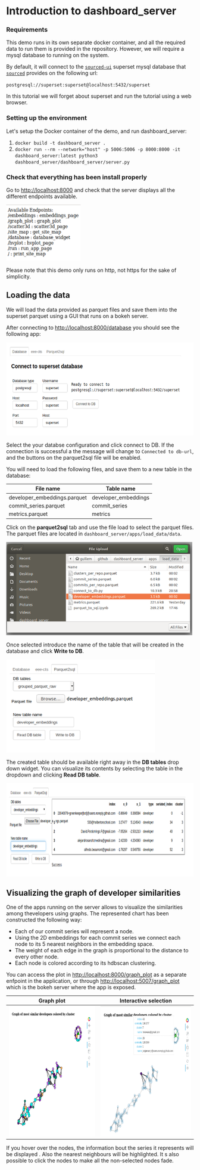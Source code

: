 # Introduction to dashboard_server

### Requirements

This demo runs in its own separate docker container, and all the required data to run them is provided
in the repository. However, we will require a mysql database to running on the system.

By default, it will connect to the [`sourced-ui`](https://github.com/src-d/sourced-ui) superset mysql database that [`sourced`](https://sourced.tech/get-started/) provides on the following url:

`postgresql://superset:superset@localhost:5432/superset`

In this tutorial we will forget about superset and run the tutorial using a web browser.

### Setting up the environment

Let's setup the Docker container of the demo, and run dashboard_server:

1. `docker build -t dashboard_server .`
2. `docker run --rm --network="host" -p 5006:5006 -p 8000:8000 -it dashboard_server:latest python3  dashboard_server/dashboard_server/server.py`

### Check that everything has been install properly

Go to [http://localhost:8000](http://localhost:8000) and check that the server displays all the different endpoints available.

<img src="../images/root_site_map.png" width="200" height="150" />

Please note that this demo only runs on http, not https for the sake of simplicity.

## Loading the data



We will load the data provided as parquet files and save them into the superset parquet using a GUI that runs on a bokeh server.

After connecting to [http://localhost:8000/database](http://localhost:8000/database) you should see the following app:


<img src="../images/database_widget.png" width="600" height="250" />

Select the your databse configuration and click connect to DB. If the connection is successful a the message will change to 
`Connected to db-url`, and the buttons on the parquet2sql file will be enabled.

You will need to load the following files, and save them to a new table in the database:

| **File name**                | **Table name**       |
|------------------------------|----------------------|
| developer_embeddings.parquet | developer_embeddings |
| commit_series.parquet        | commit_series        |
| metrics.parquet              | metrics              |

Click on the **parquet2sql** tab and use the file load to select the parquet files. The parquet files
are located in `dashboard_server/apps/load_data/data`.

<img src="../images/select_file.png" width="500" height="250" />

Once selected introduce the name of the table that will be created in the database and click **Write to DB**.

<img src="../images/write_new_table.png" width="400" height="250" />

The created table should be available right away in the **DB tables** drop down widget. You can visualize its contents
by selecting the table in the dropdown and clicking **Read DB table**.

<img src="../images/loaded_table.png" width="800" height="250" />

## Visualizing the graph of developer similarities

One of the apps running on the server allows to visualize the similarities among thevelopers
 using graphs. The represented chart has been constructed the following way:
 
- Each of our commit series will represent a node.
- Using the 2D embeddings for each commit series we connect each node to its 5 nearest neighbors
 in the embedding space.
- The weight of each edge in the graph is proportional to the distance to every other node.
- Each node is colored according to its hdbscan clustering.

You can access the plot in [http://localhost:8000/graph_plot](http://localhost:8000/graph_plot)
 as a separate enfpoint in the application, or through [http://localhost:5007/graph_plot](http://localhost:5007/graph_plot)
which is the bokeh server where the app is exposed.

| **Graph plot**               | **Interactive selection**|
|------------------------------|--------------------------|
| <img src="../images/similarities.png" width="350" height="350"/> | <img src="../images/interactive_graph.png" width="350" height="350"/>|

If you hover over the nodes, the information bout the series it represents will be displayed
. Also the nearest neighbours will be highlighted. It s also possible to click the nodes to make
 all the non-selected nodes fade.


